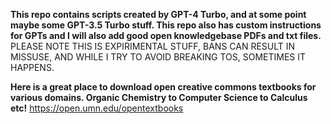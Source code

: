 **This repo contains scripts created by GPT-4 Turbo, and at some point maybe some GPT-3.5 Turbo stuff. This repo also has custom instructions for GPTs and I will also add good open knowledgebase PDFs and txt files.**
PLEASE NOTE THIS IS EXPIRIMENTAL STUFF, BANS CAN RESULT IN MISSUSE, AND WHILE I TRY TO AVOID BREAKING TOS, SOMETIMES IT HAPPENS.

**Here is a great place to download open creative commons textbooks for various domains. Organic Chemistry to Computer Science to Calculus etc!**
https://open.umn.edu/opentextbooks
